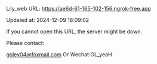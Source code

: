 Lily_web URL: https://ae6d-61-165-102-156.ngrok-free.app

Updated at: 2024-12-09 18:09:02

If you cannot open this URL, the server might be down.

Please contact: 

goley04@foxmail.com Or Wechat:GL_yeaH